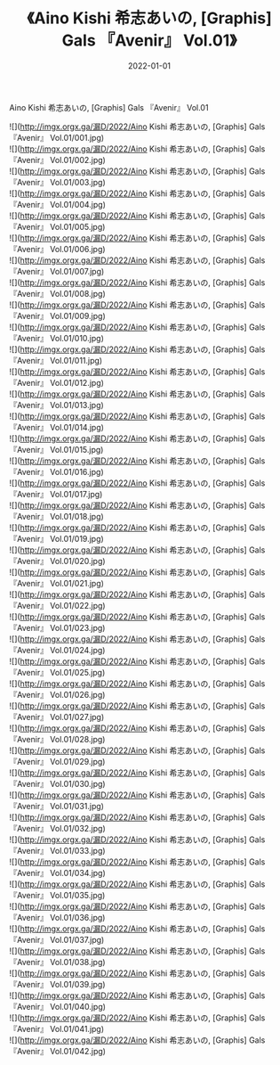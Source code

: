 ﻿---
layout: post
title:  《Aino Kishi 希志あいの, [Graphis] Gals 『Avenir』 Vol.01》
date:   2022-01-01
img: http://imgx.orgx.ga/漏D/2022/Aino Kishi 希志あいの, [Graphis] Gals 『Avenir』 Vol.01/000.jpg
categories: [美女, 清纯, 唯美]
---

Aino Kishi 希志あいの, [Graphis] Gals 『Avenir』 Vol.01

  ![](http://imgx.orgx.ga/漏D/2022/Aino Kishi 希志あいの, [Graphis] Gals 『Avenir』 Vol.01/001.jpg) <br> ![](http://imgx.orgx.ga/漏D/2022/Aino Kishi 希志あいの, [Graphis] Gals 『Avenir』 Vol.01/002.jpg) <br> ![](http://imgx.orgx.ga/漏D/2022/Aino Kishi 希志あいの, [Graphis] Gals 『Avenir』 Vol.01/003.jpg) <br> ![](http://imgx.orgx.ga/漏D/2022/Aino Kishi 希志あいの, [Graphis] Gals 『Avenir』 Vol.01/004.jpg) <br> ![](http://imgx.orgx.ga/漏D/2022/Aino Kishi 希志あいの, [Graphis] Gals 『Avenir』 Vol.01/005.jpg) <br> ![](http://imgx.orgx.ga/漏D/2022/Aino Kishi 希志あいの, [Graphis] Gals 『Avenir』 Vol.01/006.jpg) <br> ![](http://imgx.orgx.ga/漏D/2022/Aino Kishi 希志あいの, [Graphis] Gals 『Avenir』 Vol.01/007.jpg) <br> ![](http://imgx.orgx.ga/漏D/2022/Aino Kishi 希志あいの, [Graphis] Gals 『Avenir』 Vol.01/008.jpg) <br> ![](http://imgx.orgx.ga/漏D/2022/Aino Kishi 希志あいの, [Graphis] Gals 『Avenir』 Vol.01/009.jpg) <br> ![](http://imgx.orgx.ga/漏D/2022/Aino Kishi 希志あいの, [Graphis] Gals 『Avenir』 Vol.01/010.jpg) <br> ![](http://imgx.orgx.ga/漏D/2022/Aino Kishi 希志あいの, [Graphis] Gals 『Avenir』 Vol.01/011.jpg) <br> ![](http://imgx.orgx.ga/漏D/2022/Aino Kishi 希志あいの, [Graphis] Gals 『Avenir』 Vol.01/012.jpg) <br> ![](http://imgx.orgx.ga/漏D/2022/Aino Kishi 希志あいの, [Graphis] Gals 『Avenir』 Vol.01/013.jpg) <br> ![](http://imgx.orgx.ga/漏D/2022/Aino Kishi 希志あいの, [Graphis] Gals 『Avenir』 Vol.01/014.jpg) <br> ![](http://imgx.orgx.ga/漏D/2022/Aino Kishi 希志あいの, [Graphis] Gals 『Avenir』 Vol.01/015.jpg) <br> ![](http://imgx.orgx.ga/漏D/2022/Aino Kishi 希志あいの, [Graphis] Gals 『Avenir』 Vol.01/016.jpg) <br> ![](http://imgx.orgx.ga/漏D/2022/Aino Kishi 希志あいの, [Graphis] Gals 『Avenir』 Vol.01/017.jpg) <br> ![](http://imgx.orgx.ga/漏D/2022/Aino Kishi 希志あいの, [Graphis] Gals 『Avenir』 Vol.01/018.jpg) <br> ![](http://imgx.orgx.ga/漏D/2022/Aino Kishi 希志あいの, [Graphis] Gals 『Avenir』 Vol.01/019.jpg) <br> ![](http://imgx.orgx.ga/漏D/2022/Aino Kishi 希志あいの, [Graphis] Gals 『Avenir』 Vol.01/020.jpg) <br> ![](http://imgx.orgx.ga/漏D/2022/Aino Kishi 希志あいの, [Graphis] Gals 『Avenir』 Vol.01/021.jpg) <br> ![](http://imgx.orgx.ga/漏D/2022/Aino Kishi 希志あいの, [Graphis] Gals 『Avenir』 Vol.01/022.jpg) <br> ![](http://imgx.orgx.ga/漏D/2022/Aino Kishi 希志あいの, [Graphis] Gals 『Avenir』 Vol.01/023.jpg) <br> ![](http://imgx.orgx.ga/漏D/2022/Aino Kishi 希志あいの, [Graphis] Gals 『Avenir』 Vol.01/024.jpg) <br> ![](http://imgx.orgx.ga/漏D/2022/Aino Kishi 希志あいの, [Graphis] Gals 『Avenir』 Vol.01/025.jpg) <br> ![](http://imgx.orgx.ga/漏D/2022/Aino Kishi 希志あいの, [Graphis] Gals 『Avenir』 Vol.01/026.jpg) <br> ![](http://imgx.orgx.ga/漏D/2022/Aino Kishi 希志あいの, [Graphis] Gals 『Avenir』 Vol.01/027.jpg) <br> ![](http://imgx.orgx.ga/漏D/2022/Aino Kishi 希志あいの, [Graphis] Gals 『Avenir』 Vol.01/028.jpg) <br> ![](http://imgx.orgx.ga/漏D/2022/Aino Kishi 希志あいの, [Graphis] Gals 『Avenir』 Vol.01/029.jpg) <br> ![](http://imgx.orgx.ga/漏D/2022/Aino Kishi 希志あいの, [Graphis] Gals 『Avenir』 Vol.01/030.jpg) <br> ![](http://imgx.orgx.ga/漏D/2022/Aino Kishi 希志あいの, [Graphis] Gals 『Avenir』 Vol.01/031.jpg) <br> ![](http://imgx.orgx.ga/漏D/2022/Aino Kishi 希志あいの, [Graphis] Gals 『Avenir』 Vol.01/032.jpg) <br> ![](http://imgx.orgx.ga/漏D/2022/Aino Kishi 希志あいの, [Graphis] Gals 『Avenir』 Vol.01/033.jpg) <br> ![](http://imgx.orgx.ga/漏D/2022/Aino Kishi 希志あいの, [Graphis] Gals 『Avenir』 Vol.01/034.jpg) <br> ![](http://imgx.orgx.ga/漏D/2022/Aino Kishi 希志あいの, [Graphis] Gals 『Avenir』 Vol.01/035.jpg) <br> ![](http://imgx.orgx.ga/漏D/2022/Aino Kishi 希志あいの, [Graphis] Gals 『Avenir』 Vol.01/036.jpg) <br> ![](http://imgx.orgx.ga/漏D/2022/Aino Kishi 希志あいの, [Graphis] Gals 『Avenir』 Vol.01/037.jpg) <br> ![](http://imgx.orgx.ga/漏D/2022/Aino Kishi 希志あいの, [Graphis] Gals 『Avenir』 Vol.01/038.jpg) <br> ![](http://imgx.orgx.ga/漏D/2022/Aino Kishi 希志あいの, [Graphis] Gals 『Avenir』 Vol.01/039.jpg) <br> ![](http://imgx.orgx.ga/漏D/2022/Aino Kishi 希志あいの, [Graphis] Gals 『Avenir』 Vol.01/040.jpg) <br> ![](http://imgx.orgx.ga/漏D/2022/Aino Kishi 希志あいの, [Graphis] Gals 『Avenir』 Vol.01/041.jpg) <br> ![](http://imgx.orgx.ga/漏D/2022/Aino Kishi 希志あいの, [Graphis] Gals 『Avenir』 Vol.01/042.jpg) <br>